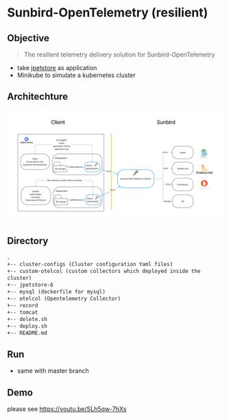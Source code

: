 # Sunbird-OpenTelemetry (resilient)

## Objective
> The resilient telemetry delivery solution for Sunbird-OpenTelemetry

- take <a href="https://github.com/mybatis/jpetstore-6">jpetstore</a> as application
- Minikube to simulate a kubernetes cluster

## Architechture
![architechture](./record/Sunbird-OpenTelemetry-resilient.png)

## Directory
```
.
+-- cluster-configs (Cluster configuration Yaml files) 
+-- custom-otelcol (custom collectors which deployed inside the cluster)
+-- jpetstore-6
+-- mysql (dockerfile for mysql)
+-- otelcol (Opentelemetry Collector)
+-- record
+-- tomcat
+-- delete.sh
+-- deploy.sh
+-- README.md
```

## Run
* same with master branch

## Demo
please see https://youtu.be/SLh5qw-7hXs
